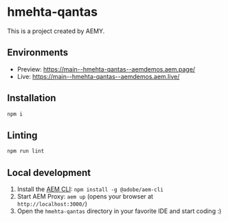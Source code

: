 # hmehta-qantas

This is a project created by AEMY.

## Environments

- Preview: https://main--hmehta-qantas--aemdemos.aem.page/
- Live: https://main--hmehta-qantas--aemdemos.aem.live/

## Installation

```sh
npm i
```

## Linting

```sh
npm run lint
```

## Local development

1. Install the [AEM CLI](https://github.com/adobe/helix-cli): `npm install -g @adobe/aem-cli`
1. Start AEM Proxy: `aem up` (opens your browser at `http://localhost:3000/`)
1. Open the `hmehta-qantas` directory in your favorite IDE and start coding :)